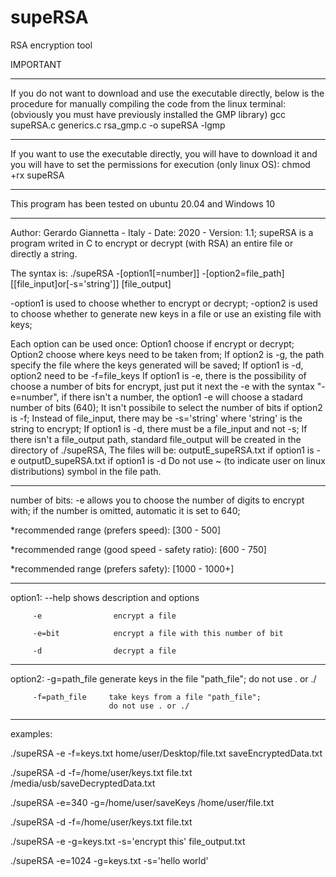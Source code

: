 # supeRSA
RSA encryption tool

IMPORTANT
******************************************** ************************************
If you do not want to download and use the executable directly, 
below is the procedure for manually compiling the code from the linux terminal:
(obviously you must have previously installed the GMP library)
gcc supeRSA.c generics.c rsa_gmp.c -o supeRSA -lgmp
*********************************************************************************
If you want to use the executable directly, you will have to download it and 
you will have to set the permissions for execution (only linux OS):
chmod +rx supeRSA
*********************************************************************************
This program has been tested on ubuntu 20.04 and Windows 10
*********************************************************************************

Author: Gerardo Giannetta - Italy - Date: 2020 - Version: 1.1;
supeRSA is a program writed in C to encrypt or decrypt (with RSA) an entire file or directly a string.

The syntax is: ./supeRSA -[option1[=number]] -[option2=file_path] [[file_input]or[-s='string']] [file_output]

-option1 is used to choose whether to encrypt or decrypt;
-option2 is used to choose whether to generate new keys in a file or use an existing file with keys;

Each option can be used once:
Option1 choose if encrypt or decrypt;
Option2 choose where keys need to be taken from;
If option2 is -g, the path specify the file where the keys generated will be saved;
If option1 is -d, option2 need to be -f=file_keys
If option1 is -e, there is the possibility of choose a number of bits for encrypt, just put it next the -e with the syntax "-e=number",
if there isn't a number, the option1 -e will choose a stadard number of bits (640);
It isn't possibile to select the number of bits if option2 is -f;
Instead of file_input, there may be -s='string' where 'string' is the string to encrypt;
If option1 is -d, there must be a file_input and not -s;
If there isn't a file_output path, standard file_output will be created in the directory of ./supeRSA,
The files will be: outputE_supeRSA.txt if option1 is -e
                   outputD_supeRSA.txt if option1 is -d
Do not use ~ (to indicate user on linux distributions) symbol in the file path.
*******************************************************************************
number of bits: -e allows you to choose the number of digits to encrypt with;
                if the number is omitted, automatic it is set to 640;
                
*recommended range (prefers speed):             [300 - 500]

*recommended range (good speed - safety ratio): [600 - 750]

*recommended range (prefers safety):            [1000 - 1000+]

*******************************************************************************

option1: --help            shows description and options

         -e                encrypt a file
         
         -e=bit            encrypt a file with this number of bit
         
         -d                decrypt a file
         
*******************************************************************************

option2: -g=path_file     generate keys in the file "path_file";
                          do not use . or ./
                          
         -f=path_file     take keys from a file "path_file";
                          do not use . or ./
                          
*******************************************************************************

examples: 

./supeRSA -e -f=keys.txt home/user/Desktop/file.txt saveEncryptedData.txt

./supeRSA -d -f=/home/user/keys.txt file.txt /media/usb/saveDecryptedData.txt

./supeRSA -e=340 -g=/home/user/saveKeys /home/user/file.txt

./supeRSA -d -f=/home/user/keys.txt file.txt

./supeRSA -e -g=keys.txt -s='encrypt this' file_output.txt

./supeRSA -e=1024 -g=keys.txt -s='hello world'
          
          
